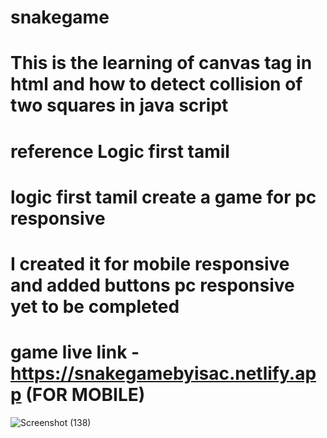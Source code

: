 # snakegame

# This is the learning of canvas tag in html and how to detect collision of two squares in java script
# reference Logic first tamil

# logic first tamil create a game for pc responsive
# I created it for mobile responsive and added buttons pc responsive yet to be completed

# game live link - https://snakegamebyisac.netlify.app  (FOR MOBILE)
![Screenshot (138)](https://github.com/IsacAtGit/snakegame/assets/138292834/cfc47a74-dc56-4135-bcb2-83de7e9ee755)
